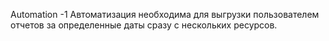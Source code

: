 Automation -1
Автоматизация необходима для выгрузки пользователем отчетов за определенные даты сразу с нескольких ресурсов.
